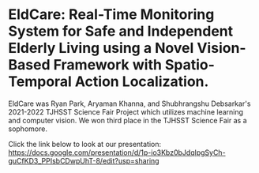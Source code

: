 # EldCare: Real-Time Monitoring System for Safe and Independent Elderly Living using a Novel Vision-Based Framework with Spatio-Temporal Action Localization.

EldCare was Ryan Park, Aryaman Khanna, and Shubhrangshu Debsarkar's 2021-2022 TJHSST Science Fair Project which utilizes machine learning and computer vision. We won third place in the TJHSST Science Fair as a sophomore. 

Click the link below to look at our presentation: 
https://docs.google.com/presentation/d/1p-io3Kbz0bJdqlpgSyCh-guCfKD3_PPIsbCDwpUhT-8/edit?usp=sharing





